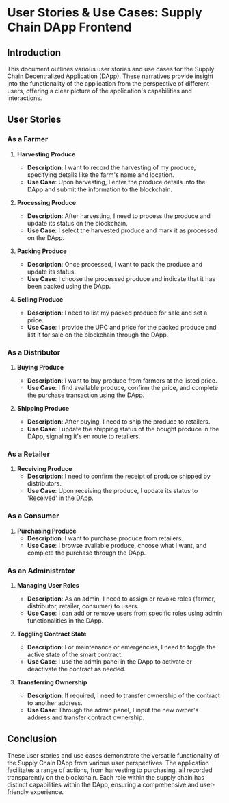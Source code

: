 # User Stories & Use Cases: Supply Chain DApp Frontend

## Introduction

This document outlines various user stories and use cases for the Supply Chain Decentralized Application (DApp). These narratives provide insight into the functionality of the application from the perspective of different users, offering a clear picture of the application's capabilities and interactions.

## User Stories

### As a Farmer

1. **Harvesting Produce**
   - **Description**: I want to record the harvesting of my produce, specifying details like the farm's name and location.
   - **Use Case**: Upon harvesting, I enter the produce details into the DApp and submit the information to the blockchain.

2. **Processing Produce**
   - **Description**: After harvesting, I need to process the produce and update its status on the blockchain.
   - **Use Case**: I select the harvested produce and mark it as processed on the DApp.

3. **Packing Produce**
   - **Description**: Once processed, I want to pack the produce and update its status.
   - **Use Case**: I choose the processed produce and indicate that it has been packed using the DApp.

4. **Selling Produce**
   - **Description**: I need to list my packed produce for sale and set a price.
   - **Use Case**: I provide the UPC and price for the packed produce and list it for sale on the blockchain through the DApp.

### As a Distributor

1. **Buying Produce**
   - **Description**: I want to buy produce from farmers at the listed price.
   - **Use Case**: I find available produce, confirm the price, and complete the purchase transaction using the DApp.

2. **Shipping Produce**
   - **Description**: After buying, I need to ship the produce to retailers.
   - **Use Case**: I update the shipping status of the bought produce in the DApp, signaling it's en route to retailers.

### As a Retailer

1. **Receiving Produce**
   - **Description**: I need to confirm the receipt of produce shipped by distributors.
   - **Use Case**: Upon receiving the produce, I update its status to 'Received' in the DApp.

### As a Consumer

1. **Purchasing Produce**
   - **Description**: I want to purchase produce from retailers.
   - **Use Case**: I browse available produce, choose what I want, and complete the purchase through the DApp.

### As an Administrator

1. **Managing User Roles**
   - **Description**: As an admin, I need to assign or revoke roles (farmer, distributor, retailer, consumer) to users.
   - **Use Case**: I can add or remove users from specific roles using admin functionalities in the DApp.

2. **Toggling Contract State**
   - **Description**: For maintenance or emergencies, I need to toggle the active state of the smart contract.
   - **Use Case**: I use the admin panel in the DApp to activate or deactivate the contract as needed.

3. **Transferring Ownership**
   - **Description**: If required, I need to transfer ownership of the contract to another address.
   - **Use Case**: Through the admin panel, I input the new owner's address and transfer contract ownership.

## Conclusion

These user stories and use cases demonstrate the versatile functionality of the Supply Chain DApp from various user perspectives. The application facilitates a range of actions, from harvesting to purchasing, all recorded transparently on the blockchain. Each role within the supply chain has distinct capabilities within the DApp, ensuring a comprehensive and user-friendly experience.
